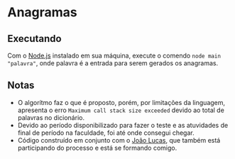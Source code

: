 # Anagramas

## Executando
Com o [Node.js](https://nodejs.org/en/) instalado em sua máquina, execute o comendo `node main "palavra"`, onde palavra é a entrada para serem gerados os anagramas.


## Notas
* O algorítmo faz o que é proposto, porém, por limitações da linguagem, apresenta o erro `Maximum call stack size exceeded` devido ao total de palavras no dicionário.  
* Devido ao período disponibilizado para fazer o teste e as atuvidades de final de período na faculdade, foi até onde consegui chegar.  
* Código construído em conjunto com o [João Lucas](https://github.com/JLucas5), que também está participando do processo e está se formando comigo.
